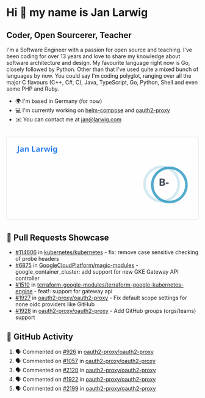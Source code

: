 # Hi 👋 my name is Jan Larwig

## Coder, Open Sourcerer, Teacher

I'm a Software Engineer with a passion for open source and teaching. I've been coding for over 13 years and love to share my knowledge about software architecture and design. My favourite language right now is Go, closely followed by Python. Other than that I've used quite a mixed bunch of languages by now. You could say I'm coding polyglot, ranging over all the major C flavours (C++, C#, C), Java, TypeScript, Go, Python, Shell and even some PHP and Ruby.

- 🌍 I'm based in Germany (for now)
- 💻 I'm currently working on [helm-compose](https://seacrew.github.io/helm-compose/) and [oauth2-proxy](https://github.com/oauth2-proxy/oauth2-proxy)
- ✉️ You can contact me at [jan@larwig.com](mailto:jan@larwig.com)

<br>

<a href="https://github.com/anuraghazra/github-readme-stats">
  <picture>
    <source
      srcset="https://raw.githubusercontent.com/tuunit/tuunit/main/general_dark.svg" 
      media="(prefers-color-scheme: dark)" 
    />
    <source
      srcset="https://raw.githubusercontent.com/tuunit/tuunit/main/general_light.svg" 
      media="(prefers-color-scheme: light), (prefers-color-scheme: no-preference)" 
    />
    <img src="https://raw.githubusercontent.com/tuunit/tuunit/main/general_light.svg" />
  </picture>
</a>

## 🔧 Pull Requests Showcase

- [#114606](https://github.com/kubernetes/kubernetes/issues/114606) in [kubernetes/kubernetes](https://github.com/kubernetes/kubernetes) - fix: remove case sensitive checking of probe headers
- [#6875](https://github.com/GoogleCloudPlatform/magic-modules/pull/6875) in [GoogleCloudPlatform/magic-modules](https://github.com/GoogleCloudPlatform/magic-modules) - google_container_cluster: add support for new GKE Gateway API controller
- [#1510](https://github.com/terraform-google-modules/terraform-google-kubernetes-engine/pull/1510) in [terraform-google-modules/terraform-google-kubernetes-engine](https://github.com/terraform-google-modules/terraform-google-kubernetes-engine) - feat!: support for gateway api
- [#1927](https://github.com/oauth2-proxy/oauth2-proxy/issues/1927) in [oauth2-proxy/oauth2-proxy](https://github.com/oauth2-proxy/oauth2-proxy) - Fix default scope settings for none oidc providers like GitHub
- [#1928](https://github.com/oauth2-proxy/oauth2-proxy/issues/1928) in [oauth2-proxy/oauth2-proxy](https://github.com/oauth2-proxy/oauth2-proxy) - Add GitHub groups (orgs/teams) support

## 🔔 GitHub Activity

<!--START_SECTION:activity-->
1. 🗣 Commented on [#926](https://github.com/oauth2-proxy/oauth2-proxy/issues/926#issuecomment-1788092266) in [oauth2-proxy/oauth2-proxy](https://github.com/oauth2-proxy/oauth2-proxy)
2. 🗣 Commented on [#1057](https://github.com/oauth2-proxy/oauth2-proxy/issues/1057#issuecomment-1788072169) in [oauth2-proxy/oauth2-proxy](https://github.com/oauth2-proxy/oauth2-proxy)
3. 🗣 Commented on [#2120](https://github.com/oauth2-proxy/oauth2-proxy/issues/2120#issuecomment-1788071299) in [oauth2-proxy/oauth2-proxy](https://github.com/oauth2-proxy/oauth2-proxy)
4. 🗣 Commented on [#1922](https://github.com/oauth2-proxy/oauth2-proxy/pull/1922#issuecomment-1788058161) in [oauth2-proxy/oauth2-proxy](https://github.com/oauth2-proxy/oauth2-proxy)
5. 🗣 Commented on [#2199](https://github.com/oauth2-proxy/oauth2-proxy/issues/2199#issuecomment-1788049580) in [oauth2-proxy/oauth2-proxy](https://github.com/oauth2-proxy/oauth2-proxy)
<!--END_SECTION:activity-->
